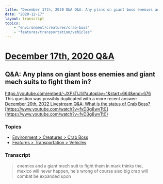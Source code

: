 ```yaml
---
title: "December 17th, 2020 Q&A Q&A: Any plans on giant boss enemies and giant mech suits to fight them in?"
date: "2020-12-17"
layout: transcript
topics:
    - "environment/creatures/crab-boss"
    - "features/transportation/vehicles"
---
```

# [December 17th, 2020 Q&A](../2020-12-17.md)
## Q&A: Any plans on giant boss enemies and giant mech suits to fight them in?
https://youtube.com/embed/-JXPsTlJIiI?autoplay=1&start=664&end=676
This question was possibly duplicated with a more recent answer: [December 20th, 2022 Livestream Q&A: What is the status of Crab Boss?](./yt-fvD3g8wvTt0.md) [https://www.youtube.com/watch?v=fvD3g8wvTt0](https://www.youtube.com/watch?v=fvD3g8wvTt0)


### Topics
* [Environment > Creatures > Crab Boss](../topics/environment/creatures/crab-boss.md)
* [Features > Transportation > Vehicles](../topics/features/transportation/vehicles.md)

### Transcript

> enemies and a giant mech suit to fight them in mark thinks the, mexico will never happen, he's wrong of course also big crab will combat be expanded upon
